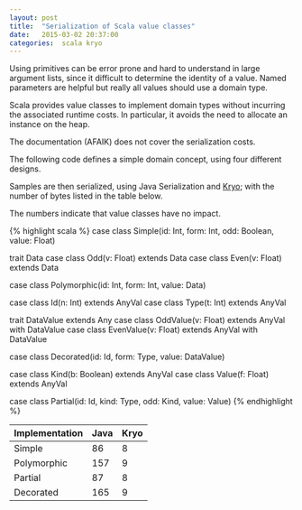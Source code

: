 ```yaml
---
layout: post
title:  "Serialization of Scala value classes"
date:   2015-03-02 20:37:00
categories:  scala kryo
---
```


Using primitives can be error prone and hard to understand in large argument lists, since
it difficult to determine the identity of a value. Named parameters are helpful but
really all values should use a domain type.

Scala provides value classes to implement domain types without incurring the
associated runtime costs. In particular, it avoids the need to allocate an instance
on the heap. 

The documentation (AFAIK) does not cover the serialization costs. 

The following code defines a simple domain concept, using four different designs.

Samples are then serialized, using Java Serialization and [Kryo](https://github.com/EsotericSoftware/kryo);
with the number of bytes listed in the table below.

The numbers indicate that value classes have no impact.

{% highlight scala %}
 case class Simple(id: Int, form: Int, odd: Boolean, value: Float)

  trait Data
  case class Odd(v: Float) extends Data
  case class Even(v: Float) extends Data

  case class Polymorphic(id: Int, form: Int, value: Data)

  case class Id(n: Int) extends AnyVal
  case class Type(t: Int) extends AnyVal

  trait DataValue extends Any
  case class OddValue(v: Float) extends AnyVal with DataValue
  case class EvenValue(v: Float) extends AnyVal with DataValue

  case class Decorated(id: Id, form: Type, value: DataValue)

  case class Kind(b: Boolean) extends AnyVal
  case class Value(f: Float) extends AnyVal

  case class Partial(id: Id, kind: Type, odd: Kind, value: Value)
{% endhighlight %}


| Implementation  | Java | Kryo |
| --------------  | ------------- | ---- |
| Simple          | 86            | 8    |
| Polymorphic     | 157           | 9    |
| Partial         | 87            | 8    |
| Decorated       | 165           | 9    |













